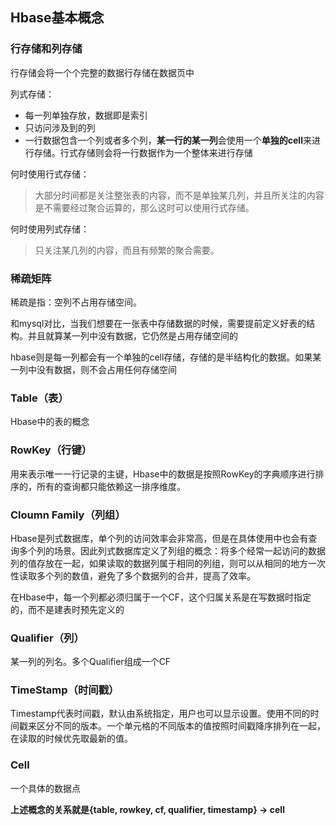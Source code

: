 ## Hbase基本概念

### 行存储和列存储

行存储会将一个个完整的数据行存储在数据页中

列式存储：

- 每一列单独存放，数据即是索引
- 只访问涉及到的列
- 一行数据包含一个列或者多个列，**某一行的某一列**会使用一个**单独的cell**来进行存储。行式存储则会将一行数据作为一个整体来进行存储

何时使用行式存储：

> 大部分时间都是关注整张表的内容，而不是单独某几列，并且所关注的内容是不需要经过聚合运算的，那么这时可以使用行式存储。

何时使用列式存储：

>只关注某几列的内容，而且有频繁的聚合需要。

### 稀疏矩阵

稀疏是指：空列不占用存储空间。

和mysql对比，当我们想要在一张表中存储数据的时候，需要提前定义好表的结构。并且就算某一列中没有数据，它仍然是占用存储空间的

hbase则是每一列都会有一个单独的cell存储，存储的是半结构化的数据。如果某一列中没有数据，则不会占用任何存储空间

### Table（表）

Hbase中的表的概念

### RowKey（行键）

用来表示唯一一行记录的主键，Hbase中的数据是按照RowKey的字典顺序进行排序的，所有的查询都只能依赖这一排序维度。

### Cloumn Family（列组）

Hbase是列式数据库，单个列的访问效率会非常高，但是在具体使用中也会有查询多个列的场景。因此列式数据库定义了列组的概念：将多个经常一起访问的数据列的值存放在一起，如果读取的数据列属于相同的列组，则可以从相同的地方一次性读取多个列的数值，避免了多个数据列的合并，提高了效率。

在Hbase中，每一个列都必须归属于一个CF，这个归属关系是在写数据时指定的，而不是建表时预先定义的

### Qualifier（列）

某一列的列名。多个Qualifier组成一个CF

### TimeStamp（时间戳）

Timestamp代表时间戳，默认由系统指定，用户也可以显示设置。使用不同的时间戳来区分不同的版本。一个单元格的不同版本的值按照时间戳降序排列在一起，在读取的时候优先取最新的值。

### Cell

一个具体的数据点

**上述概念的关系就是{table, rowkey, cf, qualifier, timestamp} -> cell**

